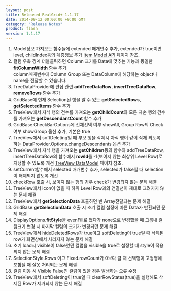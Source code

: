 ```yaml
---
layout: post
title: Released RealGrid+ 1.1.17
date: 2014-09-12 00:00:00 +9:00 GMT
category: "Release Notes"
product: flash
version: 1.1.17
---
```


1. Model정보 가져오는 함수들에 extended 매개변수 추가, extended가 true이면 level, childIndex등의 계층정보 추가 [Item Model API](http://demo.realgrid.com/Demo/ItemModelApi) 페이지 참조.
2. 컬럼 우측 경계 더블클릭하면 Column 크기를 Data에 맞추는 기능과 동일한 **fitColumnWidth** 함수 추가  
     column매개변수에 Column Group 또는 DataColumn에 해당하는 object나 name을 전달할 수 있습니다.
3. TreeDataProvider에 편집 관련 **addTreeDataRow**, **insertTreeDataRow**, **removeRows** 함수 추가
4. GridBase에 현재 Selection된 행을 알 수 있는 **getSelectedRows**, **getSelectedItems** 함수 추가
5. TreeView에서 자식 행의 건수를 가져오는 **getChildCount**와 모든 자손 행의 건수를 가져오는 **getDescendantCount** 함수 추가
6. GridBase.CheckBarOptions에 전체선택 여부 showAll, Group Row의 Check 여부 showGroup 옵션 추가, 기본은 true
7. TreeView에서 softDeleting일 때 부모 행을 삭제시 자식 행이 같이 삭제 되도록 하는 DataProvider.Options.changeDescendants 옵션 추가
8. TreeView에서 자식 행을 가져오는 **getChildren**등의 함수와 addTreeDataRow, insertTreeDataRow의 함수에서 **rowId**를 -1(보이지 않는 최상위 Level Row)로 지정할 수 있도록 개선 [TreeView DataModel](http://demo.realgrid.com/Demo/TreeDataModel) 페이지 참조.
9. setCurrent함수에서 selected 매개변수 추가, selected가 false일 때 selection이 해제되지 않도록 개선
10. checkRow 호출 시, 보이지 않는 행의 경우 check가 변경되지 않는 문제 해결
11. TreeView에서 icon이 없을 때 하위 Level Row과의 연결선이 제대로 그려지지 않는 문제 해결
12. TreeView에서 **getSelectionData** 호출하면 빈 Array전달되는 문제 해결
13. GridBase.**getSelectionData** 호출 시 초기 컬럼 설정에 따른 Data가 반환되던 문제 해결
14. DisplayOptions.**fitStyle**을 evenFill로 했다가 none으로 변경했을 때 그룹내 컬럼크기 변경 시 마지막 컬럼의 크기가 변경되던 문제 해결
15. TreeView에서 hideDeletedRows가 true이고 softDeleting이 true일 때 삭제된 row가 화면상에서 사라지지 않는 문제 해결
16. 초기 load시 visible이 false였던 컬럼을 visible을 true로 설정할 때 style이 적용되지 않는 문제 해결
17. SelectionStyle.Rows 이고 Fixed.rowCount가 0보다 클 때 선택행이 고정행에 포함될 때 잘못 처리되는 문제 해결
18. 컬럼 이동 시 Visible False인 컬럼이 있을 경우 발생하는 오류 수정
19. TreeView에서 softDeleting이 true일 때 clearRowStates(true)을 실행해도 삭제된 Row가 제거되지 않는 문제 해결


